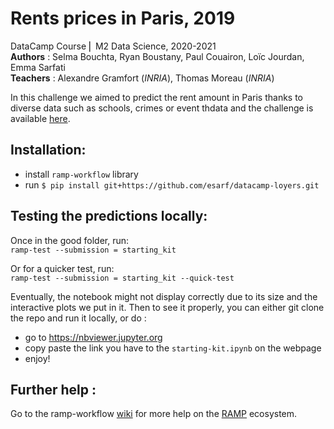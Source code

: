 # Rents prices in Paris, 2019


DataCamp Course ⎜ M2 Data Science, 2020-2021  
**Authors** : Selma Bouchta, Ryan Boustany, Paul Couairon, Loïc Jourdan, Emma Sarfati  
**Teachers** : Alexandre Gramfort (*INRIA*), Thomas Moreau (*INRIA*)  

In this challenge we aimed to predict the rent amount in Paris thanks to diverse data such as schools, crimes or event thdata and the challenge is available [here](https://github.com/esarf/datacamp-loyers/blob/main/starting_kit.ipynb).

## Installation: 
 - install `ramp-workflow` library 
 - run `$ pip install git+https://github.com/esarf/datacamp-loyers.git`
 
## Testing the predictions locally:  

 Once in the good folder, run:  
  `ramp-test --submission = starting_kit`
  
 Or for a quicker test, run:  
 `ramp-test --submission = starting_kit --quick-test `

Eventually, the notebook might not display correctly due to its size and the interactive plots we put in it. Then to see it properly, you can either git clone the repo and run it locally, or do :  
- go to https://nbviewer.jupyter.org  
- copy paste the link you have to the `starting-kit.ipynb` on the webpage  
- enjoy!

## Further help : 
Go to the ramp-workflow [wiki](https://github.com/paris-saclay-cds/ramp-workflow/wiki) for more help on the [RAMP](https://ramp.studio) ecosystem.
